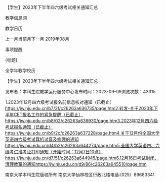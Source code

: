






【学生】2023年下半年四六级考试相关通知汇总





























教学信息网







































教学日历



上一月当前月下一月
2019年08月





事项提醒


{标题}


全学年教学校历
























【学生】2023年下半年四六级考试相关通知汇总

发布者：本科生院教学运行服务中心发布时间：2023-09-09浏览次数：43315

1.2023年12月四六级考试报名前信息核对通知（已截止）https://jw.nju.edu.cn/b7/3f/c26263a636735/page.htm2.转发-关于2023年下半年CET报名工作的紧急提醒（已截止）https://jw.nju.edu.cn/b8/02/c26263a636930/page.htm3.2023年12月四六级考试报名通知（已截止）https://jw.nju.edu.cn/b9/2c/c26263a637228/page.htm4.关于12月份全国大学英语四六级考试耳机试音及修理的通知https://jw.nju.edu.cn/d4/b2/c26263a644274/page.htm5.全国大学英语四、六级考试准考证打印通知（开始时间：12月7日10点）https://jw.nju.edu.cn/d7/51/c26263a644945/page.htm6.12月16日考试封闭、清理教室的通知https://jw.nju.edu.cn/d9/86/c26263a645510/page.htm

















南京大学本科生院版权所有
南京大学仙林校区行政北楼电话:(025）89683341






















